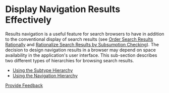 # Display Navigation Results Effectively

Results navigation is a useful feature for search browsers to have in addition to the conventional display of search results (see [Order Search Results Rationally](../../5-optimize-display-of-search-results/5.1-order-search-results-rationally.md) and [Rationalize Search Results by Subsumption Checking](../5.4-rationalize-search-results-by-subsumption-checking.md)). The decision to design navigation results in a browser may depend on space availability in the application's user interface. This sub-section describes two different types of hierarchies for browsing search results.

* [Using the Subtype Hierarchy](5.5.1-using-the-subtype-hierarchy.md)
* [Using the Navigation Hierarchy](5.5.3-using-the-navigation-hierarchy.md)






<a href="https://docs.google.com/forms/d/e/1FAIpQLScTmbZIf0UEQwYDkY27EEWBkaiYkHSbR0_9DmFrMLXoQLyL7Q/viewform?usp=pp_url&entry.1767247133=Search+And+Data+Entry+Guide&entry.670899847=Display%20Navigation%20Results%20Effectively" class="button primary">Provide Feedback</a>
